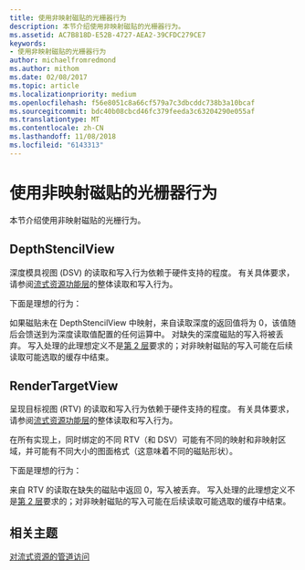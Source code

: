 ```yaml
---
title: 使用非映射磁贴的光栅器行为
description: 本节介绍使用非映射磁贴的光栅器行为。
ms.assetid: AC7B818D-E52B-4727-AEA2-39CFDC279CE7
keywords:
- 使用非映射磁贴的光栅器行为
author: michaelfromredmond
ms.author: mithom
ms.date: 02/08/2017
ms.topic: article
ms.localizationpriority: medium
ms.openlocfilehash: f56e8051c8a66cf579a7c3dbcddc738b3a10bcaf
ms.sourcegitcommit: bdc40b08cbcd46fc379feeda3c63204290e055af
ms.translationtype: MT
ms.contentlocale: zh-CN
ms.lasthandoff: 11/08/2018
ms.locfileid: "6143313"
---
```

# <a name="span-iddirect3dconceptsrasterizerbehaviorwithnon-mappedtilesspanrasterizer-behavior-with-non-mapped-tiles"></a><span id="direct3dconcepts.rasterizer_behavior_with_non-mapped_tiles"></span>使用非映射磁贴的光栅器行为


本节介绍使用非映射磁贴的光栅行为。

## <a name="span-iddepthstencilviewspanspan-iddepthstencilviewspanspan-iddepthstencilviewspandepthstencilview"></a><span id="DepthStencilView"></span><span id="depthstencilview"></span><span id="DEPTHSTENCILVIEW"></span>DepthStencilView


深度模具视图 (DSV) 的读取和写入行为依赖于硬件支持的程度。 有关具体要求，请参阅[流式资源功能层](streaming-resources-features-tiers.md)的整体读取和写入行为。

下面是理想的行为：

如果磁贴未在 DepthStencilView 中映射，来自读取深度的返回值将为 0，该值随后会馈送到为深度读取值配置的任何运算中。 对缺失的深度磁贴的写入将被丢弃。 写入处理的此理想定义不是[第 2 层](tier-2.md)要求的；对非映射磁贴的写入可能在后续读取可能选取的缓存中结束。

## <a name="span-idrendertargetviewspanspan-idrendertargetviewspanspan-idrendertargetviewspanrendertargetview"></a><span id="RenderTargetView"></span><span id="rendertargetview"></span><span id="RENDERTARGETVIEW"></span>RenderTargetView


呈现目标视图 (RTV) 的读取和写入行为依赖于硬件支持的程度。 有关具体要求，请参阅[流式资源功能层](streaming-resources-features-tiers.md)的整体读取和写入行为。

在所有实现上，同时绑定的不同 RTV（和 DSV）可能有不同的映射和非映射区域，并可能有不同大小的图面格式（这意味着不同的磁贴形状）。

下面是理想的行为：

来自 RTV 的读取在缺失的磁贴中返回 0，写入被丢弃。 写入处理的此理想定义不是[第 2 层](tier-2.md)要求的；对非映射磁贴的写入可能在后续读取可能选取的缓存中结束。

## <a name="span-idrelated-topicsspanrelated-topics"></a><span id="related-topics"></span>相关主题


[对流式资源的管道访问](pipeline-access-to-streaming-resources.md)

 

 




